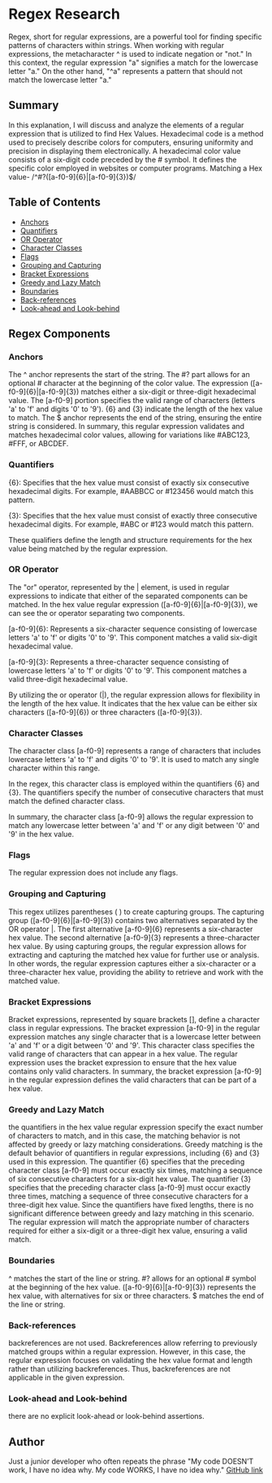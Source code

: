 # Regex Research

Regex, short for regular expressions, are a powerful tool for finding specific patterns of characters within strings. When working with regular expressions, the metacharacter ^ is used to indicate negation or "not." In this context, the regular expression "a" signifies a match for the lowercase letter "a." On the other hand, "^a" represents a pattern that should not match the lowercase letter "a."

## Summary

In this explanation, I will discuss and analyze the elements of a regular expression that is utilized to find Hex Values. Hexadecimal code is a method used to precisely describe colors for computers, ensuring uniformity and precision in displaying them electronically. A hexadecimal color value consists of a six-digit code preceded by the # symbol. It defines the specific color employed in websites or computer programs.
Matching a Hex value- /^#?([a-f0-9]{6}|[a-f0-9]{3})$/

## Table of Contents

- [Anchors](#anchors)
- [Quantifiers](#quantifiers)
- [OR Operator](#or-operator)
- [Character Classes](#character-classes)
- [Flags](#flags)
- [Grouping and Capturing](#grouping-and-capturing)
- [Bracket Expressions](#bracket-expressions)
- [Greedy and Lazy Match](#greedy-and-lazy-match)
- [Boundaries](#boundaries)
- [Back-references](#back-references)
- [Look-ahead and Look-behind](#look-ahead-and-look-behind)

## Regex Components

### Anchors
The ^ anchor represents the start of the string.
The #? part allows for an optional # character at the beginning of the color value.
The expression ([a-f0-9]{6}|[a-f0-9]{3}) matches either a six-digit or three-digit hexadecimal value.
The [a-f0-9] portion specifies the valid range of characters (letters 'a' to 'f' and digits '0' to '9').
{6} and {3} indicate the length of the hex value to match.
The $ anchor represents the end of the string, ensuring the entire string is considered.
In summary, this regular expression validates and matches hexadecimal color values, allowing for variations like #ABC123, #FFF, or ABCDEF.

### Quantifiers

{6}: Specifies that the hex value must consist of exactly six consecutive hexadecimal digits. For example, #AABBCC or #123456 would match this pattern.

{3}: Specifies that the hex value must consist of exactly three consecutive hexadecimal digits. For example, #ABC or #123 would match this pattern.

These qualifiers define the length and structure requirements for the hex value being matched by the regular expression.

### OR Operator

The "or" operator, represented by the | element, is used in regular expressions to indicate that either of the separated components can be matched. In the hex value regular expression ([a-f0-9]{6}|[a-f0-9]{3}), we can see the or operator separating two components.

[a-f0-9]{6}: Represents a six-character sequence consisting of lowercase letters 'a' to 'f' or digits '0' to '9'. This component matches a valid six-digit hexadecimal value.

[a-f0-9]{3}: Represents a three-character sequence consisting of lowercase letters 'a' to 'f' or digits '0' to '9'. This component matches a valid three-digit hexadecimal value.

By utilizing the or operator (|), the regular expression allows for flexibility in the length of the hex value. It indicates that the hex value can be either six characters ([a-f0-9]{6}) or three characters ([a-f0-9]{3}).

### Character Classes

The character class [a-f0-9] represents a range of characters that includes lowercase letters 'a' to 'f' and digits '0' to '9'. It is used to match any single character within this range.

In the regex, this character class is employed within the quantifiers {6} and {3}. The quantifiers specify the number of consecutive characters that must match the defined character class.

In summary, the character class [a-f0-9] allows the regular expression to match any lowercase letter between 'a' and 'f' or any digit between '0' and '9' in the hex value.

### Flags

The regular expression does not include any flags.

### Grouping and Capturing

This regex utilizes parentheses ( ) to create capturing groups.
The capturing group ([a-f0-9]{6}|[a-f0-9]{3}) contains two alternatives separated by the OR operator |.
The first alternative [a-f0-9]{6} represents a six-character hex value.
The second alternative [a-f0-9]{3} represents a three-character hex value.
By using capturing groups, the regular expression allows for extracting and capturing the matched hex value for further use or analysis.
In other words, the regular expression captures either a six-character or a three-character hex value, providing the ability to retrieve and work with the matched value.

### Bracket Expressions

Bracket expressions, represented by square brackets [], define a character class in regular expressions.
The bracket expression [a-f0-9] in the regular expression matches any single character that is a lowercase letter between 'a' and 'f' or a digit between '0' and '9'.
This character class specifies the valid range of characters that can appear in a hex value.
The regular expression uses the bracket expression to ensure that the hex value contains only valid characters.
In summary, the bracket expression [a-f0-9] in the regular expression defines the valid characters that can be part of a hex value.

### Greedy and Lazy Match

the quantifiers in the hex value regular expression specify the exact number of characters to match, and in this case, the matching behavior is not affected by greedy or lazy matching considerations.
Greedy matching is the default behavior of quantifiers in regular expressions, including {6} and {3} used in this expression.
The quantifier {6} specifies that the preceding character class [a-f0-9] must occur exactly six times, matching a sequence of six consecutive characters for a six-digit hex value.
The quantifier {3} specifies that the preceding character class [a-f0-9] must occur exactly three times, matching a sequence of three consecutive characters for a three-digit hex value.
Since the quantifiers have fixed lengths, there is no significant difference between greedy and lazy matching in this scenario.
The regular expression will match the appropriate number of characters required for either a six-digit or a three-digit hex value, ensuring a valid match.

### Boundaries

^ matches the start of the line or string.
#? allows for an optional # symbol at the beginning of the hex value.
([a-f0-9]{6}|[a-f0-9]{3}) represents the hex value, with alternatives for six or three characters.
$ matches the end of the line or string.

### Back-references

backreferences are not used. Backreferences allow referring to previously matched groups within a regular expression. However, in this case, the regular expression focuses on validating the hex value format and length rather than utilizing backreferences. Thus, backreferences are not applicable in the given expression.

### Look-ahead and Look-behind

there are no explicit look-ahead or look-behind assertions.

## Author
Just a junior developer who often repeats the phrase "My code DOESN’T work, I have no idea why. My code WORKS, I have no idea why."
[GitHub link](https://github.com/nouriyin)
